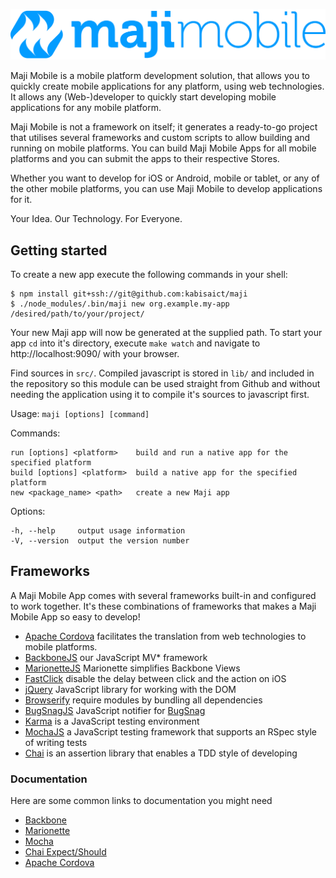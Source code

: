 ![Maji Mobile](img/maji-mobile-logo.png)

Maji Mobile is a mobile platform development solution, that allows you to quickly create mobile applications for any platform, using web technologies.
It allows any (Web-)developer to quickly start developing mobile applications for any mobile platform.

Maji Mobile is not a framework on itself; it generates a ready-to-go project that utilises several frameworks and custom scripts to allow building and running on mobile platforms. You can build Maji Mobile Apps for all mobile platforms and you can submit the apps to their respective Stores.

Whether you want to develop for iOS or Android, mobile or tablet, or any of the other mobile platforms, you can use Maji Mobile to develop applications for it.

Your Idea. Our Technology. For Everyone.

## Getting started

To create a new app execute the following commands in your shell:

```
$ npm install git+ssh://git@github.com:kabisaict/maji
$ ./node_modules/.bin/maji new org.example.my-app /desired/path/to/your/project/
```

Your new Maji app will now be generated at the supplied path.
To start your app `cd` into it's directory, execute `make watch` and navigate to http://localhost:9090/ with your browser.

Find sources in `src/`. Compiled javascript is stored in `lib/` and included
in the repository so this module can be used straight from Github and without
needing the application using it to compile it's sources to javascript first.

  Usage: `maji [options] [command]`


  Commands:

    run [options] <platform>    build and run a native app for the specified platform
    build [options] <platform>  build a native app for the specified platform
    new <package_name> <path>   create a new Maji app

  Options:

    -h, --help     output usage information
    -V, --version  output the version number

## Frameworks

A Maji Mobile App comes with several frameworks built-in and configured to work together. It's these combinations of frameworks that makes a Maji Mobile App so easy to develop!

 * [Apache Cordova](https://cordova.apache.org) facilitates the translation from web technologies to mobile platforms. 
 * [BackboneJS](http://backbonejs.org) our JavaScript MV* framework
 * [MarionetteJS](http://marionettejs.com) Marionette simplifies Backbone Views
 * [FastClick](http://ftlabs.github.io/fastclick/) disable the delay between click and the action on iOS
 * [jQuery](http://jquery.com) JavaScript library for working with the DOM
 * [Browserify](http://browserify.org) require modules by bundling all dependencies
 * [BugSnagJS](https://github.com/bugsnag/bugsnag-js) JavaScript notifier for [BugSnag](http://bugsnag.com/)
 * [Karma](http://karma-runner.github.io/) is a JavaScript testing environment
 * [MochaJS](http://mochajs.org) a JavaScript testing framework that supports an RSpec style of writing tests
 * [Chai](http://chaijs.com) is an assertion library that enables a TDD style of developing

### Documentation

Here are some common links to documentation you might need
 * [Backbone](http://backbonejs.org)
 * [Marionette](http://marionettejs.com/docs/current/)
 * [Mocha](http://mochajs.org/#assertions)
 * [Chai Expect/Should](http://chaijs.com/api/bdd/)
 * [Apache Cordova](http://cordova.apache.org/docs/en/4.0.0/)
